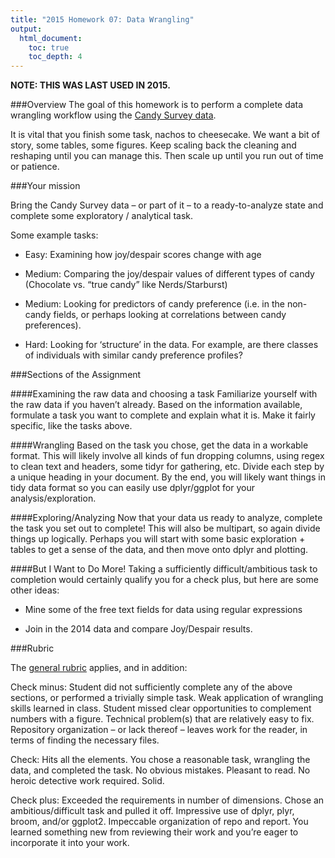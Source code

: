 ```yaml
---
title: "2015 Homework 07: Data Wrangling"
output:
  html_document:
    toc: true
    toc_depth: 4
---
```


**NOTE: THIS WAS LAST USED IN 2015.**

###Overview
The goal of this homework is to perform a complete data wrangling workflow using the [Candy Survey data]( https://github.com/jennybc/candy).

It is vital that you finish some task, nachos to cheesecake. We want a bit of story, some tables, some figures. Keep scaling back the cleaning and reshaping until you can manage this. Then scale up until you run out of time or patience.

###Your mission

Bring the Candy Survey data – or part of it – to a ready-to-analyze state and complete some exploratory / analytical task.

Some example tasks:

* Easy: Examining how joy/despair scores change with age

* Medium: Comparing the joy/despair values of different types of candy (Chocolate vs. “true candy” like Nerds/Starburst)

* Medium: Looking for predictors of candy preference (i.e. in the non-candy fields, or perhaps looking at correlations between candy preferences).

* Hard: Looking for ‘structure’ in the data. For example, are there classes of individuals with similar candy preference profiles? 

###Sections of the Assignment

####Examining the raw data and choosing a task
Familiarize yourself with the raw data if you haven’t already. Based on the information available, formulate a task you want to complete and explain what it is. Make it fairly specific, like the tasks above.

####Wrangling
Based on the task you chose, get the data in a workable format. This will likely involve all kinds of fun dropping columns, using regex to clean text and headers, some tidyr for gathering, etc. Divide each step by a unique heading in your document. By the end, you will likely want things in tidy data format so you can easily use dplyr/ggplot for your analysis/exploration.

####Exploring/Analyzing
Now that your data us ready to analyze, complete the task you set out to complete! This will also be multipart, so again divide things up logically. Perhaps you will start with some basic exploration + tables to get a sense of the data, and then move onto dplyr and plotting.

####But I Want to Do More!
Taking a sufficiently difficult/ambitious task to completion would certainly qualify you for a check plus, but here are some other ideas:

*	Mine some of the free text fields for data using regular expressions

*	Join in the 2014 data and compare Joy/Despair results.

###Rubric

The [general rubric](http://stat545-ubc.github.io/peer-review01_marking-rubric.html) applies, and in addition:

Check minus: Student did not sufficiently complete any of the above sections, or performed a trivially simple task. Weak application of wrangling skills learned in class. Student missed clear opportunities to complement numbers with a figure. Technical problem(s) that are relatively easy to fix. Repository organization – or lack thereof – leaves work for the reader, in terms of finding the necessary files.

Check: Hits all the elements. You chose a reasonable task, wrangling the data, and completed the task. No obvious mistakes. Pleasant to read. No heroic detective work required. Solid.

Check plus: Exceeded the requirements in number of dimensions. Chose an ambitious/difficult task and pulled it off. Impressive use of dplyr, plyr, broom, and/or ggplot2. Impeccable organization of repo and report. You learned something new from reviewing their work and you’re eager to incorporate it into your work.


